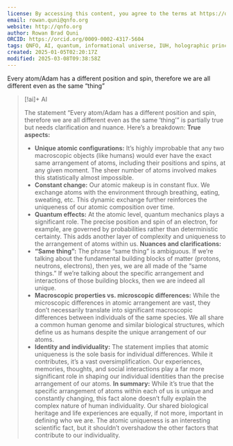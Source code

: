 ```yaml
---
license: By accessing this content, you agree to the terms at https://qnfo.org/LICENSE
email: rowan.quni@qnfo.org
website: http://qnfo.org
author: Rowan Brad Quni
ORCID: https://orcid.org/0009-0002-4317-5604
tags: QNFO, AI, quantum, informational universe, IUH, holographic principle
created: 2025-01-05T02:20:17Z
modified: 2025-03-08T09:38:58Z
---
```


Every atom/Adam has a different position and spin, therefore we are all different even as the same “thing”

> [!ai]+ AI
>
> The statement “Every atom/Adam has a different position and spin, therefore we are all different even as the same ‘thing’” is partially true but needs clarification and nuance.
> Here’s a breakdown:
> **True aspects:**
> - **Unique atomic configurations:** It’s highly improbable that any two macroscopic objects (like humans) would ever have the exact same arrangement of atoms, including their positions and spins, at any given moment. The sheer number of atoms involved makes this statistically almost impossible.
> - **Constant change:** Our atomic makeup is in constant flux. We exchange atoms with the environment through breathing, eating, sweating, etc. This dynamic exchange further reinforces the uniqueness of our atomic composition over time.
> - **Quantum effects:** At the atomic level, quantum mechanics plays a significant role. The precise position and spin of an electron, for example, are governed by probabilities rather than deterministic certainty. This adds another layer of complexity and uniqueness to the arrangement of atoms within us.
> **Nuances and clarifications:**
> - **“Same thing”:** The phrase “same thing” is ambiguous. If we’re talking about the fundamental building blocks of matter (protons, neutrons, electrons), then yes, we are all made of the “same things.” If we’re talking about the specific arrangement and interactions of those building blocks, then we are indeed all unique.
> - **Macroscopic properties vs. microscopic differences:** While the microscopic differences in atomic arrangement are vast, they don’t necessarily translate into significant macroscopic differences between individuals of the same species. We all share a common human genome and similar biological structures, which define us as humans despite the unique arrangement of our atoms.
> - **Identity and individuality:** The statement implies that atomic uniqueness is the sole basis for individual differences. While it contributes, it’s a vast oversimplification. Our experiences, memories, thoughts, and social interactions play a far more significant role in shaping our individual identities than the precise arrangement of our atoms.
> **In summary:**
> While it’s true that the specific arrangement of atoms within each of us is unique and constantly changing, this fact alone doesn’t fully explain the complex nature of human individuality. Our shared biological heritage and life experiences are equally, if not more, important in defining who we are. The atomic uniqueness is an interesting scientific fact, but it shouldn’t overshadow the other factors that contribute to our individuality.
